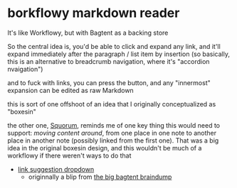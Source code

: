 # borkflowy markdown reader

It's like Workflowy, but with Bagtent as a backing store

So the central idea is, you'd be able to click and expand any link, and it'll expand immediately after the paragraph / list item by insertion (so basically, this is an alternative to breadcrumb navigation, where it's "accordion nvaigation")

and to fuck with links, you can press the button, and any "innermost" expansion can be edited as raw Markdown

this is sort of one offshoot of an idea that I originally conceptualized as "boxesin"

the other one, [Squorum](80c01468-5a12-4496-90f0-64abad259156.md), reminds me of one key thing this would need to support: *moving content around*, from one place in one note to another place in another note (possibly linked from the first one). That was a big idea in the original boxesin design, and this wouldn't be much of a workflowy if there weren't ways to do that

- [link suggestion dropdown](afacb4de-3f79-416e-a55a-1d36178085cc.md)
  - originnally a blip from [the big bagtent braindump](9432d8de-485e-4253-8dcb-e8ed3dda45f9.md)
